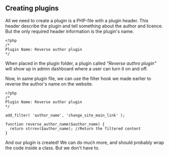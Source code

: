 ## Creating plugins

All we need to create a plugin is a PHP-file with a plugin header. This header describe the plugin and tell something about the author and licence. But the only required header information is the plugin's name.

    <?php
    /*
    Plugin Name: Reverse author plugin
    */

When placed in the plugin folder, a plugin called *"Reverse authro plugin"* will show up in admin dashboard where a user can turn it on and off.

Now, in same plugin file, we can use the filter hook we made earlier to reverse the author's name on the website.

	<?php
	/*
	Plugin Name: Reverse author plugin
	*/

	add_filter( 'author_name', 'change_site_main_link' );
    
    function reverse_author_name($author_name) {
      return strrev($author_name); //Return the filtered content
    }
    
And our plugin is created! We can do much more, and should probably wrap the code inside a class. But we don't have to.
 
